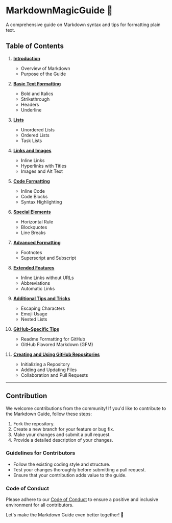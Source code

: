# MarkdownMagicGuide 🚀

A comprehensive guide on Markdown syntax and tips for formatting plain text.

## Table of Contents

1. [**Introduction**](./01-Introduction.md)

   - Overview of Markdown
   - Purpose of the Guide

2. [**Basic Text Formatting**](./02-Basic-Text-Formatting.md)

   - Bold and Italics
   - Strikethrough
   - Headers
   - Underline

3. [**Lists**](./03-Lists.md)

   - Unordered Lists
   - Ordered Lists
   - Task Lists

4. [**Links and Images**](./04-Links-and-Images.md)

   - Inline Links
   - Hyperlinks with Titles
   - Images and Alt Text

5. [**Code Formatting**](./05-Code-Formatting.md)

   - Inline Code
   - Code Blocks
   - Syntax Highlighting

6. [**Special Elements**](./06-Special-Elements.md)

   - Horizontal Rule
   - Blockquotes
   - Line Breaks

7. [**Advanced Formatting**](./07-Advanced-Formatting.md)

   - Footnotes
   - Superscript and Subscript

8. [**Extended Features**](./08-Extended-Features.md)

   - Inline Links without URLs
   - Abbreviations
   - Automatic Links

9. [**Additional Tips and Tricks**](./09-Additional-Tips-and-Tricks.md)

   - Escaping Characters
   - Emoji Usage
   - Nested Lists

10. [**GitHub-Specific Tips**](./10-GitHub-Specific-Tips.md)

    - Readme Formatting for GitHub
    - GitHub Flavored Markdown (GFM)

11. [**Creating and Using GitHub Repositories**](./11-Creating-and-Using-GitHub-Repositories.md)

    - Initializing a Repository
    - Adding and Updating Files
    - Collaboration and Pull Requests

---

## Contribution

We welcome contributions from the community! If you'd like to contribute to the Markdown Guide, follow these steps:

1. Fork the repository.
2. Create a new branch for your feature or bug fix.
3. Make your changes and submit a pull request.
4. Provide a detailed description of your changes.

### Guidelines for Contributors

- Follow the existing coding style and structure.
- Test your changes thoroughly before submitting a pull request.
- Ensure that your contribution adds value to the guide.

### Code of Conduct

Please adhere to our [Code of Conduct](CODE_OF_CONDUCT.md) to ensure a positive and inclusive environment for all contributors.

Let's make the Markdown Guide even better together! 🌟
